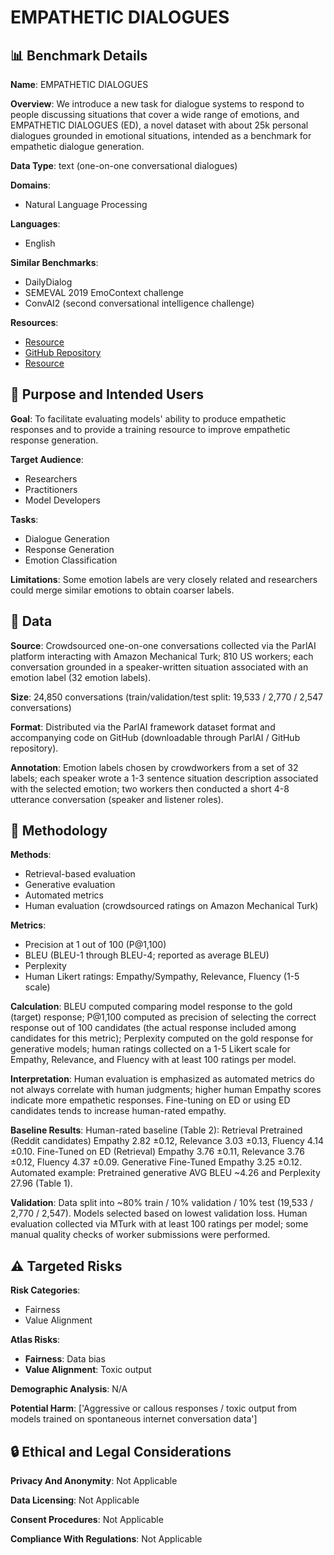 # EMPATHETIC DIALOGUES

## 📊 Benchmark Details

**Name**: EMPATHETIC DIALOGUES

**Overview**: We introduce a new task for dialogue systems to respond to people discussing situations that cover a wide range of emotions, and EMPATHETIC DIALOGUES (ED), a novel dataset with about 25k personal dialogues grounded in emotional situations, intended as a benchmark for empathetic dialogue generation.

**Data Type**: text (one-on-one conversational dialogues)

**Domains**:
- Natural Language Processing

**Languages**:
- English

**Similar Benchmarks**:
- DailyDialog
- SEMEVAL 2019 EmoContext challenge
- ConvAI2 (second conversational intelligence challenge) 

**Resources**:
- [Resource](https://parl.ai/)
- [GitHub Repository](https://github.com/facebookresearch/EmpatheticDialogues)
- [Resource](https://arxiv.org/abs/1811.00207)

## 🎯 Purpose and Intended Users

**Goal**: To facilitate evaluating models' ability to produce empathetic responses and to provide a training resource to improve empathetic response generation.

**Target Audience**:
- Researchers
- Practitioners
- Model Developers

**Tasks**:
- Dialogue Generation
- Response Generation
- Emotion Classification

**Limitations**: Some emotion labels are very closely related and researchers could merge similar emotions to obtain coarser labels.

## 💾 Data

**Source**: Crowdsourced one-on-one conversations collected via the ParlAI platform interacting with Amazon Mechanical Turk; 810 US workers; each conversation grounded in a speaker-written situation associated with an emotion label (32 emotion labels).

**Size**: 24,850 conversations (train/validation/test split: 19,533 / 2,770 / 2,547 conversations)

**Format**: Distributed via the ParlAI framework dataset format and accompanying code on GitHub (downloadable through ParlAI / GitHub repository).

**Annotation**: Emotion labels chosen by crowdworkers from a set of 32 labels; each speaker wrote a 1-3 sentence situation description associated with the selected emotion; two workers then conducted a short 4-8 utterance conversation (speaker and listener roles).

## 🔬 Methodology

**Methods**:
- Retrieval-based evaluation
- Generative evaluation
- Automated metrics
- Human evaluation (crowdsourced ratings on Amazon Mechanical Turk)

**Metrics**:
- Precision at 1 out of 100 (P@1,100)
- BLEU (BLEU-1 through BLEU-4; reported as average BLEU)
- Perplexity
- Human Likert ratings: Empathy/Sympathy, Relevance, Fluency (1-5 scale)

**Calculation**: BLEU computed comparing model response to the gold (target) response; P@1,100 computed as precision of selecting the correct response out of 100 candidates (the actual response included among candidates for this metric); Perplexity computed on the gold response for generative models; human ratings collected on a 1-5 Likert scale for Empathy, Relevance, and Fluency with at least 100 ratings per model.

**Interpretation**: Human evaluation is emphasized as automated metrics do not always correlate with human judgments; higher human Empathy scores indicate more empathetic responses. Fine-tuning on ED or using ED candidates tends to increase human-rated empathy.

**Baseline Results**: Human-rated baseline (Table 2): Retrieval Pretrained (Reddit candidates) Empathy 2.82 ±0.12, Relevance 3.03 ±0.13, Fluency 4.14 ±0.10. Fine-Tuned on ED (Retrieval) Empathy 3.76 ±0.11, Relevance 3.76 ±0.12, Fluency 4.37 ±0.09. Generative Fine-Tuned Empathy 3.25 ±0.12. Automated example: Pretrained generative AVG BLEU ~4.26 and Perplexity 27.96 (Table 1).

**Validation**: Data split into ~80% train / 10% validation / 10% test (19,533 / 2,770 / 2,547). Models selected based on lowest validation loss. Human evaluation collected via MTurk with at least 100 ratings per model; some manual quality checks of worker submissions were performed.

## ⚠️ Targeted Risks

**Risk Categories**:
- Fairness
- Value Alignment

**Atlas Risks**:
- **Fairness**: Data bias
- **Value Alignment**: Toxic output

**Demographic Analysis**: N/A

**Potential Harm**: ['Aggressive or callous responses / toxic output from models trained on spontaneous internet conversation data']

## 🔒 Ethical and Legal Considerations

**Privacy And Anonymity**: Not Applicable

**Data Licensing**: Not Applicable

**Consent Procedures**: Not Applicable

**Compliance With Regulations**: Not Applicable
